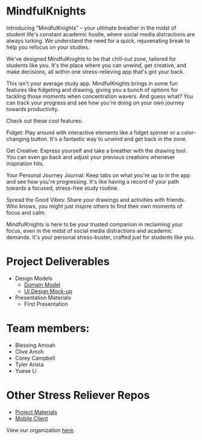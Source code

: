 # MindfulKnights

Introducing "MindfulKnights" – your ultimate breather in the midst of student life's constant academic hustle, where social media distractions are always lurking. We understand the need for a quick, rejuvenating break to help you refocus on your studies.

We've designed MindfulKnights to be that chill-out zone, tailored for students like you. It's the place where you can unwind, get creative, and make decisions, all within one stress-relieving app that's got your back.

This isn't your average study app. MindfulKnights brings in some fun features like fidgeting and drawing, giving you a bunch of options for tackling those moments when concentration wavers. And guess what? You can track your progress and see how you're doing on your own journey towards productivity.

Check out these cool features:

Fidget: Play around with interactive elements like a fidget spinner or a color-changing button. It's a fantastic way to unwind and get back in the zone.

Get Creative: Express yourself and take a breather with the drawing tool. You can even go back and adjust your previous creations whenever inspiration hits.

Your Personal Journey Journal: Keep tabs on what you're up to in the app and see how you're progressing. It's like having a record of your path towards a focused, stress-free study routine.

Spread the Good Vibes: Share your drawings and activities with friends. Who knows, you might just inspire others to find their own moments of focus and calm.

MindfulKnights is here to be your trusted companion in reclaiming your focus, even in the midst of social media distractions and academic demands. It's your personal stress-buster, crafted just for students like you.

# Project Deliverables
- Design Models
  - [Domain Model](https://github.com/calvin-cs262-fall2023-teamh/stressReliver-project/blob/main/images/domainModel.pdf)
  - [UI Design Mock-up](https://github.com/calvin-cs262-fall2023-teamh/stressReliver-project/blob/main/images/CS262-UIDesign.pdf)
- Presentation Materials
  - First Presentation


# Team members: 
- Blessing Amoah
- Clive Amoh
- Corey Campbell
- Tyler Arista
- Yuese Li

# Other Stress Reliever Repos
- [Project Materials](https://github.com/calvin-cs262-fall2023-teamh/stressReliver-project)
- [Mobile Client](https://github.com/calvin-cs262-fall2023-teamh/stressReliever-client)

View our organization [here](https://github.com/calvin-cs262-fall2023-teamh).
